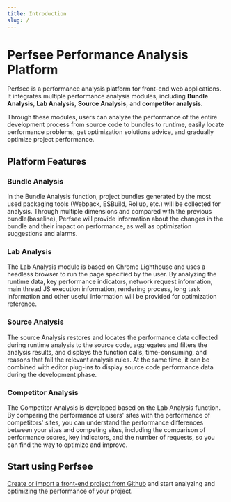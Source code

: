```yaml
---
title: Introduction
slug: /
---
```


# Perfsee Performance Analysis Platform

Perfsee is a performance analysis platform for front-end web applications. It integrates multiple performance analysis modules, including **Bundle Analysis**, **Lab Analysis**, **Source Analysis**, and **competitor analysis**.

Through these modules, users can analyze the performance of the entire development process from source code to bundles to runtime, easily locate performance problems, get optimization solutions advice, and gradually optimize project performance.

## Platform Features

### Bundle Analysis

In the Bundle Analysis function, project bundles generated by the most used packaging tools (Webpack, ESBuild, Rollup, etc.) will be collected for analysis. Through multiple dimensions and compared with the previous bundle(baseline), Perfsee will provide information about the changes in the bundle and their impact on performance, as well as optimization suggestions and alarms.

### Lab Analysis

The Lab Analysis module is based on Chrome Lighthouse and uses a headless browser to run the page specified by the user. By analyzing the runtime data, key performance indicators, network request information, main thread JS execution information, rendering process, long task information and other useful information will be provided for optimization reference.

### Source Analysis

The source Analysis restores and locates the performance data collected during runtime analysis to the source code, aggregates and filters the analysis results, and displays the function calls, time-consuming, and reasons that fail the relevant analysis rules. At the same time, it can be combined with editor plug-ins to display source code performance data during the development phase.

### Competitor Analysis

The Competitor Analysis is developed based on the Lab Analysis function. By comparing the performance of users' sites with the performance of competitors' sites, you can understand the performance differences between your sites and competing sites, including the comparison of performance scores, key indicators, and the number of requests, so you can find the way to optimize and improve.

## Start using Perfsee

[Create or import a front-end project from Github](./get-started.md) and start analyzing and optimizing the performance of your project.
